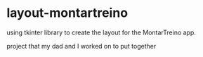 # layout-montartreino

using tkinter library to create the layout for the MontarTreino app.

project that my dad and I worked on to put together

